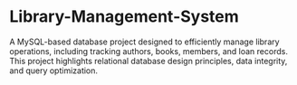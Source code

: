 # Library-Management-System
A MySQL-based database project designed to efficiently manage library operations, including tracking authors, books, members, and loan records. This project highlights relational database design principles, data integrity, and query optimization.
